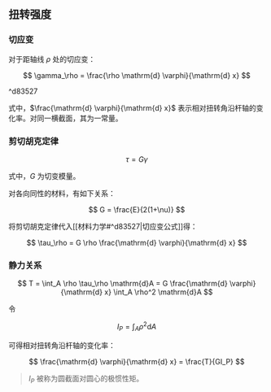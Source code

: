 ## 扭转强度

### 切应变

对于距轴线 $\rho$ 处的切应变：

$$
\gamma_\rho = \frac{\rho \mathrm{d} \varphi}{\mathrm{d} x}
$$

^d83527

式中，$\frac{\mathrm{d} \varphi}{\mathrm{d} x}$ 表示相对扭转角沿杆轴的变化率。对同一横截面，其为一常量。

### 剪切胡克定律

$$
\tau = G \gamma
$$

式中，$G$ 为切变模量。

对各向同性的材料，有如下关系：

$$
G = \frac{E}{2(1+\nu)}
$$

将剪切胡克定律代入[[材料力学#^d83527|切应变公式]]得：

$$
\tau_\rho = G \rho \frac{\mathrm{d} \varphi}{\mathrm{d} x}
$$

### 静力关系

$$
T = \int_A \rho \tau_\rho \mathrm{d}A 
= G \frac{\mathrm{d} \varphi}{\mathrm{d} x} \int_A \rho^2 \mathrm{d}A
$$

令

$$
I_P = \int_A \rho^2 \mathrm{d}A
$$

可得相对扭转角沿杆轴的变化率：

$$
\frac{\mathrm{d} \varphi}{\mathrm{d} x} = \frac{T}{GI_P}
$$

> $I_P$ 被称为圆截面对圆心的极惯性矩。